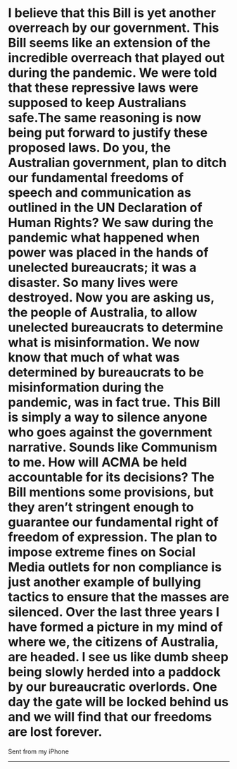 # I believe that this Bill is yet another overreach by our government. This Bill seems like an extension of the incredible overreach that played out during the pandemic. We were told that these repressive laws were supposed to keep Australians safe.The same reasoning is now being put forward to justify these proposed laws. Do you, the Australian government, plan to ditch our fundamental freedoms of speech and communication as outlined in the UN Declaration of Human Rights? We saw during the pandemic what happened when power was placed in the hands of unelected bureaucrats; it was a disaster. So many lives were destroyed. Now you are asking us, the people of Australia, to allow unelected bureaucrats to determine what is misinformation. We now know that much of what was determined by bureaucrats to be misinformation during the pandemic, was in fact true. This Bill is simply a way to silence anyone who goes against the government narrative. Sounds like Communism to me. How will ACMA be held accountable for its decisions? The Bill mentions some provisions, but they aren’t stringent enough to guarantee our fundamental right of freedom of expression. The plan to impose extreme fines on Social Media outlets for non compliance is just another example of bullying tactics to ensure that the masses are silenced. Over the last three years I have formed a picture in my mind of where we, the citizens of Australia, are headed. I see us like dumb sheep being slowly herded into a paddock by our bureaucratic overlords. One day the gate will be locked behind us and we will find that our freedoms are lost forever.

Sent from my iPhone


-----

